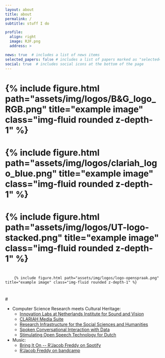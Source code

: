 ```yaml
---
layout: about
title: about
permalink: /
subtitle: stuff I do

profile:
  align: right
  image: RJF.png
  address: >

news: true  # includes a list of news items
selected_papers: false # includes a list of papers marked as "selected={true}"
social: true  # includes social icons at the bottom of the page
---
```


# <div class="row">
#    <div class="col-sm mt-3 mt-md-0">
#        {% include figure.html path="assets/img/logos/B&G_logo_RGB.png" title="example image" class="img-fluid rounded z-depth-1" %}
#    </div>
#    <div class="col-sm mt-3 mt-md-0">
#        {% include figure.html path="assets/img/logos/clariah_logo_blue.png" title="example image" class="img-fluid rounded z-depth-1" %}
#    </div>
#    <div class="col-sm mt-3 mt-md-0">
#        {% include figure.html path="assets/img/logos/UT-logo-stacked.png" title="example image" class="img-fluid rounded z-depth-1" %}
#    </div>
#    <div class="col-sm mt-3 mt-md-0">
        {% include figure.html path="assets/img/logos/logo-openspraak.png" title="example image" class="img-fluid rounded z-depth-1" %}
#    </div>
#</div>


<ul>
<li>Computer Science Research meets Cultural Heritage:
<ul>
    <li><a href="https://labs.beeldengeluid.nl">Innovation Labs at Netherlands Institute for Sound and Vision</a></li>
    <li><a href="https://mediasuite.clariah.nl/">CLARIAH Media Suite</a></li>
    <li><a href="https://clariah.nl/">Research Infrastructure for the Social Sciences and Humanities</a></li>
    <li><a href="https://www.utwente.nl/en/eemcs/hmi/">Spoken Conversational Interaction with Data</a></li>
    <li><a href="https://openspraaktechnologie.org/">Stimulating Open Speech Technology for Dutch</a></li>
</ul>
</li>
<li>Music:
<ul>
  <li><a href="https://open.spotify.com/album/4YrJx7N4j3NpJGmaOUgQOL?si=BnyNXZmcRki0bw6hhTvzoQ">Bring It On -- R'Jacob Freddy on Spotify</a></li>
  <li><a href="https://rjacobfreddy.bandcamp.com/">R'Jacob Freddy on bandcamp</a></li>
</ul>
</li>
</ul>
